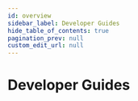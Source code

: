 ```yaml
---
id: overview
sidebar_label: Developer Guides
hide_table_of_contents: true
pagination_prev: null
custom_edit_url: null
---
```


# Developer Guides

<!-- TODO -->